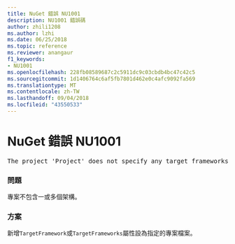 ```yaml
---
title: NuGet 錯誤 NU1001
description: NU1001 錯誤碼
author: zhili1208
ms.author: lzhi
ms.date: 06/25/2018
ms.topic: reference
ms.reviewer: anangaur
f1_keywords:
- NU1001
ms.openlocfilehash: 228fb08589687c2c5911dc9c03cbdb4bc47c42c5
ms.sourcegitcommit: 1d1406764c6af5fb7801d462e0c4afc9092fa569
ms.translationtype: MT
ms.contentlocale: zh-TW
ms.lasthandoff: 09/04/2018
ms.locfileid: "43550533"
---
```

# <a name="nuget-error-nu1001"></a>NuGet 錯誤 NU1001

<pre>The project 'Project' does not specify any target frameworks in 'ProjectFile'</pre>

### <a name="issue"></a>問題
專案不包含一或多個架構。

### <a name="solution"></a>方案
新增`TargetFramework`或`TargetFrameworks`屬性設為指定的專案檔案。
